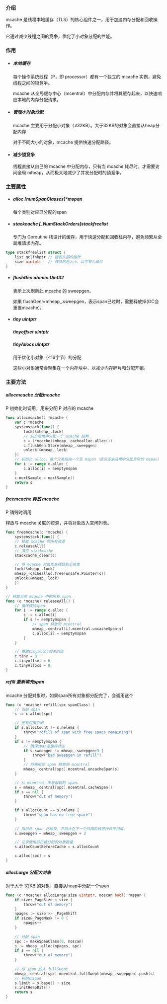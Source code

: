 ### 介绍

mcache 是线程本地缓存（TLS）的核心组件之一，用于加速内存分配和回收操作。

它通过减少线程之间的竞争，优化了小对象分配的性能。

### 作用

- ##### 本地缓存

  每个操作系统线程（P，即 processor）都有一个独立的 mcache 实例，避免线程之间的锁竞争。
  
  mcache 从全局缓存中心（mcentral）中分配内存并将其缓存起来，以快速响应本地的内存分配请求。

- ##### 管理小对象分配

  mcache 主要用于分配小对象（≤32KB）。大于32KB的对象会直接从heap分配内存

  对于不同大小的对象，mcache 提供快速分配路径。

- #### 减少锁竞争

  线程直接从自己的 mcache 中分配内存，只有当 mcache 耗尽时，才需要访问全局 mheap，从而极大地减少了并发分配时的锁竞争。

### 主要属性

- ##### alloc [numSpanClasses]*mspan

  每个类别对应已分配的span

- ##### stackcache [_NumStackOrders]stackfreelist

  专门为 Goroutine 栈设计的缓存，用于快速分配和回收栈内存，避免频繁从全局堆请求内存。

```go
type stackfreelist struct {
	list gclinkptr // 链表头部的指针
	size uintptr   // 栈块的总大小，以字节为单位
}
```

- ##### flushGen atomic.Uint32

  表示上次刷新此 mcache 的 sweepgen。

  如果 flushGen!=mheap_.sweepgen，表示span已过时，需要释放掉(GC会重置mcache)。

- ##### tiny       uintptr
  ##### tinyoffset uintptr
  ##### tinyAllocs uintptr

  用于优化小对象（<16字节）的分配

  这些小对象通常会聚集在一个内存块中，以减少内存碎片和分配开销。

### 主要方法

##### allocmcache 分配mcache

P 初始化时调用，用来分配 P 对应的 mcache

```go
func allocmcache() *mcache {
    var c *mcache
    systemstack(func() {
        lock(&mheap_.lock)
        // 从全局堆中分配一个 mcache 结构
        c = (*mcache)(mheap_.cachealloc.alloc())
        c.flushGen.Store(mheap_.sweepgen)
        unlock(&mheap_.lock)
    })
    // 初始化 alloc。每个元素指向一个空 mspan（表示还未从堆中分配实际的 mspan）
    for i := range c.alloc {
        c.alloc[i] = &emptymspan
    }
    c.nextSample = nextSample()
    return c
}
```

##### freemcache 释放 mcache

P 销毁时调用

释放与 mcache 关联的资源，并将对象放入空闲列表。

```go
func freemcache(c *mcache) {
    systemstack(func() {
    // 释放 mcache 的所有资源
    c.releaseAll()
    // 清空 stackcache
    stackcache_clear(c)

    // 将 mcache 对象本身释放到全局堆
    lock(&mheap_.lock)
    mheap_.cachealloc.free(unsafe.Pointer(c))
    unlock(&mheap_.lock)
    })
}

// 释放当前 mcache 中的所有 span
func (c *mcache) releaseAll() {
	// 循环释放span
    for i := range c.alloc {
        s := c.alloc[i]
        if s != &emptymspan {
            // span 释放到 mcentral
            mheap_.central[i].mcentral.uncacheSpan(s)
            c.alloc[i] = &emptymspan
        }
    }

    // 重置tinyalloc相关的值
    c.tiny = 0
    c.tinyoffset = 0
    c.tinyAllocs = 0
}
```

##### refill 重新填充span

mcache 分配对象时，如果span所有对象都分配完了，会调用这个

```go
func (c *mcache) refill(spc spanClass) {
	// 当前 span
	s := c.alloc[spc]

	// 还有可用空间
	if s.allocCount != s.nelems {
		throw("refill of span with free space remaining")
	}
	if s != &emptymspan {
		// 确保span是缓存状态
		if s.sweepgen != mheap_.sweepgen+3 {
			throw("bad sweepgen in refill")
		}
		// 将使用完 span 释放到 mcentral
		mheap_.central[spc].mcentral.uncacheSpan(s)
	}

	// 从 mcentral 中获取新的 span。
	s = mheap_.central[spc].mcentral.cacheSpan()
	if s == nil {
		throw("out of memory")
	}

	if s.allocCount == s.nelems {
		throw("span has no free space")
	}
	
	// 指示此 span 已缓存，并防止在下一个扫描阶段进行异步扫描。
	s.sweepgen = mheap_.sweepgen + 3

	// 记录使用前已被分配的对象数量
	s.allocCountBeforeCache = s.allocCount

	c.alloc[spc] = s
}
```

##### allocLarge 分配大对象

对于大于 32KB 的对象，直接从heap中分配一个span

```go
func (c *mcache) allocLarge(size uintptr, noscan bool) *mspan {
	if size+_PageSize < size {
		throw("out of memory")
	}
	npages := size >> _PageShift
	if size&_PageMask != 0 {
		npages++
	}
	
	// 分配 span
	spc := makeSpanClass(0, noscan)
	s := mheap_.alloc(npages, spc)
	if s == nil {
		throw("out of memory")
	}
	
	// 将 span 放入 fullSwept
	mheap_.central[spc].mcentral.fullSwept(mheap_.sweepgen).push(s)
	// 初始化span
	s.limit = s.base() + size
	s.initHeapBits()
	return s
}
```